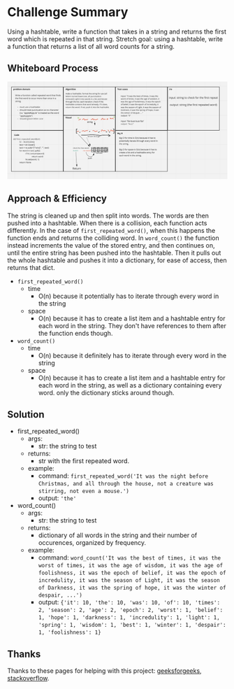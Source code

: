 # Challenge Summary
Using a hashtable, write a function that takes in a string and returns the first word which is repeated in that string. Stretch goal: using a hashtable, write a function that returns a list of all word counts for a string.

## Whiteboard Process
![whiteboard documentation png image](whiteboard-hashtable-repeated-word.png)

## Approach & Efficiency
The string is cleaned up and then split into words. The words are then pushed into a hashtable. When there is a collision, each function acts differently. In the case of `first_repeated_word()`, when this happens the function ends and returns the colliding word. In `word_count()` the function instead increments the value of the stored entry, and then continues on, until the entire string has been pushed into the hashtable. Then it pulls out the whole hashtable and pushes it into a dictionary, for ease of access, then returns that dict.

* `first_repeated_word()`
  * time
    * O(n) because it potentially has to iterate through every word in the string
  * space
    * O(n) because it has to create a list item and a hashtable entry for each word in the string. They don't have references to them after the function ends though.
* `word_count()`
  * time
    * O(n) because it definitely has to iterate through every word in the string
  * space
    * O(n) because it has to create a list item and a hashtable entry for each word in the string, as well as a dictionary containing every word. only the dictionary sticks around though.

## Solution

* first_repeated_word()
  * args:
    * str: the string to test
  * returns:
    * str with the first repeated word.
  * example:
    * command: `first_repeated_word('It was the night before Christmas, and all through the house, not a creature was stirring, not even a mouse.')`
    * output: `'the'`
* word_count()
  * args:
    * str: the string to test
  * returns:
    * dictionary of all words in the string and their number of occurences, organized by frequency.
  * example:
    * command: `word_count('It was the best of times, it was the worst of times, it was the age of wisdom, it was the age of foolishness, it was the epoch of belief, it was the epoch of incredulity, it was the season of Light, it was the season of Darkness, it was the spring of hope, it was the winter of despair, ...')`
    * output: `{'it': 10, 'the': 10, 'was': 10, 'of': 10, 'times': 2, 'season': 2, 'age': 2, 'epoch': 2, 'worst': 1, 'belief': 1, 'hope': 1, 'darkness': 1, 'incredulity': 1, 'light': 1, 'spring': 1, 'wisdom': 1, 'best': 1, 'winter': 1, 'despair': 1, 'foolishness': 1}`


## Thanks

Thanks to these pages for helping with this project: [geeksforgeeks](https://www.geeksforgeeks.org/python-remove-punctuation-from-string/), [stackoverflow](https://stackoverflow.com/questions/72899/how-do-i-sort-a-list-of-dictionaries-by-a-value-of-the-dictionary).
